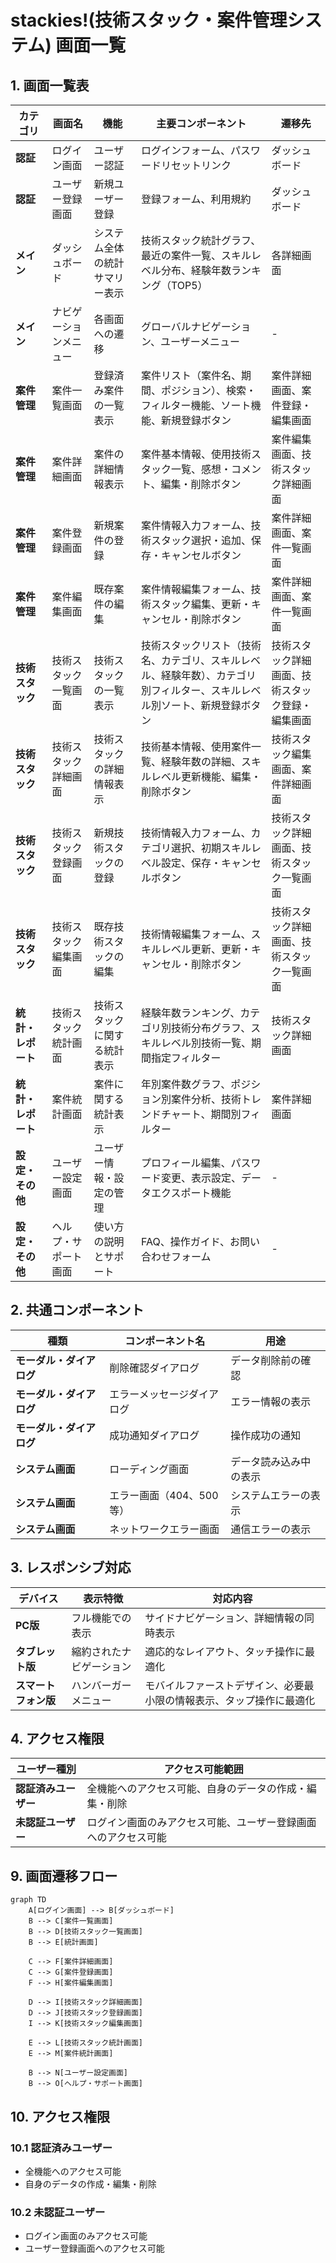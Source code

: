 # stackies!(技術スタック・案件管理システム) 画面一覧

## 1. 画面一覧表

| カテゴリ | 画面名 | 機能 | 主要コンポーネント | 遷移先 |
|----------|--------|------|-------------------|---------|
| **認証** | ログイン画面 | ユーザー認証 | ログインフォーム、パスワードリセットリンク | ダッシュボード |
| **認証** | ユーザー登録画面 | 新規ユーザー登録 | 登録フォーム、利用規約 | ダッシュボード |
| **メイン** | ダッシュボード | システム全体の統計サマリー表示 | 技術スタック統計グラフ、最近の案件一覧、スキルレベル分布、経験年数ランキング（TOP5） | 各詳細画面 |
| **メイン** | ナビゲーションメニュー | 各画面への遷移 | グローバルナビゲーション、ユーザーメニュー | - |
| **案件管理** | 案件一覧画面 | 登録済み案件の一覧表示 | 案件リスト（案件名、期間、ポジション）、検索・フィルター機能、ソート機能、新規登録ボタン | 案件詳細画面、案件登録・編集画面 |
| **案件管理** | 案件詳細画面 | 案件の詳細情報表示 | 案件基本情報、使用技術スタック一覧、感想・コメント、編集・削除ボタン | 案件編集画面、技術スタック詳細画面 |
| **案件管理** | 案件登録画面 | 新規案件の登録 | 案件情報入力フォーム、技術スタック選択・追加、保存・キャンセルボタン | 案件詳細画面、案件一覧画面 |
| **案件管理** | 案件編集画面 | 既存案件の編集 | 案件情報編集フォーム、技術スタック編集、更新・キャンセル・削除ボタン | 案件詳細画面、案件一覧画面 |
| **技術スタック** | 技術スタック一覧画面 | 技術スタックの一覧表示 | 技術スタックリスト（技術名、カテゴリ、スキルレベル、経験年数）、カテゴリ別フィルター、スキルレベル別ソート、新規登録ボタン | 技術スタック詳細画面、技術スタック登録・編集画面 |
| **技術スタック** | 技術スタック詳細画面 | 技術スタックの詳細情報表示 | 技術基本情報、使用案件一覧、経験年数の詳細、スキルレベル更新機能、編集・削除ボタン | 技術スタック編集画面、案件詳細画面 |
| **技術スタック** | 技術スタック登録画面 | 新規技術スタックの登録 | 技術情報入力フォーム、カテゴリ選択、初期スキルレベル設定、保存・キャンセルボタン | 技術スタック詳細画面、技術スタック一覧画面 |
| **技術スタック** | 技術スタック編集画面 | 既存技術スタックの編集 | 技術情報編集フォーム、スキルレベル更新、更新・キャンセル・削除ボタン | 技術スタック詳細画面、技術スタック一覧画面 |
| **統計・レポート** | 技術スタック統計画面 | 技術スタックに関する統計表示 | 経験年数ランキング、カテゴリ別技術分布グラフ、スキルレベル別技術一覧、期間指定フィルター | 技術スタック詳細画面 |
| **統計・レポート** | 案件統計画面 | 案件に関する統計表示 | 年別案件数グラフ、ポジション別案件分析、技術トレンドチャート、期間別フィルター | 案件詳細画面 |
| **設定・その他** | ユーザー設定画面 | ユーザー情報・設定の管理 | プロフィール編集、パスワード変更、表示設定、データエクスポート機能 | - |
| **設定・その他** | ヘルプ・サポート画面 | 使い方の説明とサポート | FAQ、操作ガイド、お問い合わせフォーム | - |

## 2. 共通コンポーネント

| 種類 | コンポーネント名 | 用途 |
|------|-----------------|------|
| **モーダル・ダイアログ** | 削除確認ダイアログ | データ削除前の確認 |
| **モーダル・ダイアログ** | エラーメッセージダイアログ | エラー情報の表示 |
| **モーダル・ダイアログ** | 成功通知ダイアログ | 操作成功の通知 |
| **システム画面** | ローディング画面 | データ読み込み中の表示 |
| **システム画面** | エラー画面（404、500等） | システムエラーの表示 |
| **システム画面** | ネットワークエラー画面 | 通信エラーの表示 |

## 3. レスポンシブ対応

| デバイス | 表示特徴 | 対応内容 |
|----------|----------|----------|
| **PC版** | フル機能での表示 | サイドナビゲーション、詳細情報の同時表示 |
| **タブレット版** | 縮約されたナビゲーション | 適応的なレイアウト、タッチ操作に最適化 |
| **スマートフォン版** | ハンバーガーメニュー | モバイルファーストデザイン、必要最小限の情報表示、タップ操作に最適化 |

## 4. アクセス権限

| ユーザー種別 | アクセス可能範囲 |
|-------------|----------------|
| **認証済みユーザー** | 全機能へのアクセス可能、自身のデータの作成・編集・削除 |
| **未認証ユーザー** | ログイン画面のみアクセス可能、ユーザー登録画面へのアクセス可能 |

## 9. 画面遷移フロー

```mermaid
graph TD
    A[ログイン画面] --> B[ダッシュボード]
    B --> C[案件一覧画面]
    B --> D[技術スタック一覧画面]
    B --> E[統計画面]
    
    C --> F[案件詳細画面]
    C --> G[案件登録画面]
    F --> H[案件編集画面]
    
    D --> I[技術スタック詳細画面]
    D --> J[技術スタック登録画面]
    I --> K[技術スタック編集画面]
    
    E --> L[技術スタック統計画面]
    E --> M[案件統計画面]
    
    B --> N[ユーザー設定画面]
    B --> O[ヘルプ・サポート画面]
```

## 10. アクセス権限

### 10.1 認証済みユーザー
- 全機能へのアクセス可能
- 自身のデータの作成・編集・削除

### 10.2 未認証ユーザー
- ログイン画面のみアクセス可能
- ユーザー登録画面へのアクセス可能